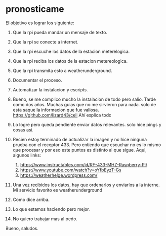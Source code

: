 # pronosticame

El objetivo es lograr los siguiente:
1. Que la rpi pueda mandar un mensaje de texto.
2. Que la rpi se conecte a internet.
3. Que la rpi escuche los datos de la estacion meterelogica.
4. Que la rpi reciba los datos de la estacion metereologica.
5. Que la rpi transmita esto a weatherunderground.
6. Documentar el proceso.
7. Automatizar la instalacion y escripts.

1. Bueno, se me complico mucho la instalacion de todo pero salio. Tarde como dos años. Muchas guias que no me sirvieron para nada.
solo de esta saque la informacion que fue valiosa. https://github.com/lizard43/cell
Ahí explica todo
2. Lo logre pero queda pendiente enviar datos relevantes. solo hice pings y cosas asi.
3. Recien estoy terminado de actualizar la imagen y no hice ninguna prueba con el receptor 433. Pero entiendo que escuchar no es lo mismo que procesar y por eso este puntos es distinto al que sigue. Aqui, algunos links:
   1. https://www.instructables.com/id/RF-433-MHZ-Raspberry-Pi/
   2. https://www.youtube.com/watch?v=oYfbEyzT-Gs
   3. https://weatherhelge.wordpress.com/
4. Una vez recibidos los datos, hay que ordenarlos y enviarlos a la interne. Mi servicio favorito es weatherunderground
5. Como dice arriba.
6. Lo que estamos haciendo pero mejor.
7. No quiero trabajar mas al pedo.

Bueno, saludos.
